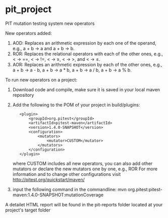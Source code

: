 # pit_project
PIT mutation testing system new operators

New operators added:
  1. AOD: Replaces an arithmetic expression by each one of the operand, e.g., a + b -> a and a + b -> b.
  2. ROR: Replaces the relational operators with each of the other ones, e.g., < -> ==, < -> !=, < -> ≥, < -> >, and < -> ≤.
  3. AOR: Replaces an arithmetic expression by each of the other ones, e.g., a + b -> a - b, a + b -> a * b, a + b -> a / b, a + b -> a % b.
  
To run new operators on a project:

  1. Download code and compile, make sure it is saved in your local maven repository

  2. Add the following to the POM of your project in build/plugins:

            <plugin>
                <groupId>org.pitest</groupId>
                <artifactId>pitest-maven</artifactId>
                <version>1.4.0-SNAPSHOT</version>
                <configuration>
                    <mutators>
                        <mutator>CUSTOM</mutator>
                    </mutators>
                </configuration>
            </plugin>
            
     where CUSTOM includes all new operators, you can also add other mutators or declare the new mutators one by one, e.g.,                      <mutator>ROR</mutator>
     For more information and to change other configurations visit http://pitest.org/quickstart/maven/
     
  3. input the following command in the commandline: mvn org.pitest:pitest-maven:1.4.0-SNAPSHOT:mutationCoverage
  
A detailet HTML report will be found in the pit-reports folder located at your project's target folder


